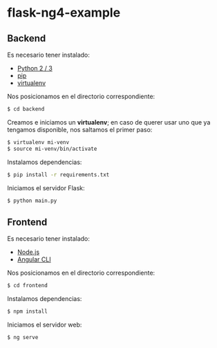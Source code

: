 # flask-ng4-example

## Backend

Es necesario tener instalado:

- [Python 2 / 3](https://www.python.org/)
- [pip](https://pip.pypa.io/en/stable/)
- [virtualenv](https://virtualenv.pypa.io/en/stable/)

Nos posicionamos en el directorio correspondiente:

```bash
$ cd backend
```

Creamos e iniciamos un **virtualenv**; en caso de querer usar uno que ya tengamos disponible, nos saltamos el primer paso:

```bash
$ virtualenv mi-venv
$ source mi-venv/bin/activate
```

Instalamos dependencias:

```bash
$ pip install -r requirements.txt
```

Iniciamos el servidor Flask:

```bash
$ python main.py
```

## Frontend

Es necesario tener instalado:

- [Node.js](https://nodejs.org/)
- [Angular CLI](https://cli.angular.io/)

Nos posicionamos en el directorio correspondiente:

```bash
$ cd frontend
```

Instalamos dependencias:

```bash
$ npm install
```

Iniciamos el servidor web:

```bash
$ ng serve
```
